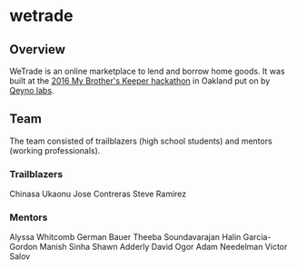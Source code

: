 # wetrade

## Overview

WeTrade is an online marketplace to lend and borrow home goods. It was built at the [2016 My Brother's Keeper hackathon](https://www.eventbrite.com/e/my-brothers-keeper-hackathon-mbkhack-oakland-2016-tickets-19228327445) in Oakland put on by [Qeyno labs](http://www.qeyno.com/). 

## Team

The team consisted of trailblazers (high school students) and mentors (working professionals). 

### Trailblazers

Chinasa Ukaonu
Jose Contreras
Steve Ramirez

### Mentors

Alyssa Whitcomb
German Bauer
Theeba Soundavarajan
Halin Garcia-Gordon
Manish Sinha
Shawn Adderly
David Ogor
Adam Needelman
Victor Salov
